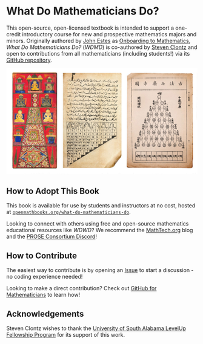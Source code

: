 # What Do Mathematicians Do?

This open-source, open-licensed textbook is intended to support
a one-credit introductory course for new and prospective
mathematics majors and minors. Originally authored by
[John Estes](https://www.belhaven.edu/about/contact/faculty/estes-john.html)
as [Onboarding to Mathematics](https://johnestesmath.github.io/onboard/frontmatter.html),
*What Do Mathematicians Do?* (*WDMD*) is co-authored by [Steven Clontz](https://clontz.org)
and open to contributions from all mathematicians
(including students!) via its
[GitHub repository](https://github.com/OpenMathBooks/what-do-mathematicians-do).

![](assets/pascaltriangle.jpg)

## How to Adopt This Book

This book is available for use by students and instructors
at no cost, hosted at
[`openmathbooks.org/what-do-mathematicians-do`](https://openmathbooks.org/what-do-mathematicians-do).

Looking to connect with others using free and open-source
mathematics educational resources like *WDWD*? We
recommend the [MathTech.org](https://mathtech.org) blog
and the
[PROSE Consortium Discord](https://prose.runestone.academy)!

## How to Contribute

The easiest way to contribute is by opening an
[Issue](https://github.com/OpenMathBooks/what-do-mathematicians-do/issues)
to start a discussion - no coding experience needed!

Looking to make a direct contribution? Check out
[GitHub for Mathematicians](https://g4m.code4math.org/ch-collaboration.html)
to learn how!

## Acknowledgements

Steven Clontz wishes to thank the
[University of South Alabama LevelUp Fellowship Program](https://www.southalabama.edu/departments/academicenhancement/levelup/)
for its support of this work.
